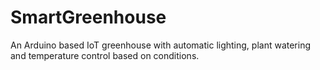 # SmartGreenhouse
An Arduino based IoT greenhouse with automatic lighting, plant watering and temperature control based on conditions.

